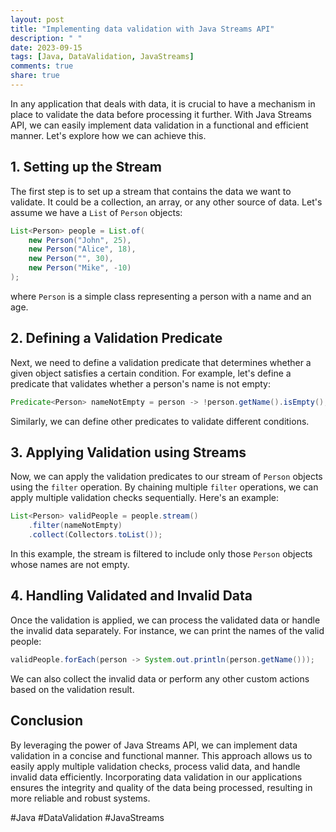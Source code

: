 ```yaml
---
layout: post
title: "Implementing data validation with Java Streams API"
description: " "
date: 2023-09-15
tags: [Java, DataValidation, JavaStreams]
comments: true
share: true
---
```


In any application that deals with data, it is crucial to have a mechanism in place to validate the data before processing it further. With Java Streams API, we can easily implement data validation in a functional and efficient manner. Let's explore how we can achieve this.

## 1. Setting up the Stream
The first step is to set up a stream that contains the data we want to validate. It could be a collection, an array, or any other source of data. Let's assume we have a `List` of `Person` objects:

```java
List<Person> people = List.of(
    new Person("John", 25),
    new Person("Alice", 18),
    new Person("", 30),
    new Person("Mike", -10)
);
```

where `Person` is a simple class representing a person with a name and an age.

## 2. Defining a Validation Predicate
Next, we need to define a validation predicate that determines whether a given object satisfies a certain condition. For example, let's define a predicate that validates whether a person's name is not empty:

```java
Predicate<Person> nameNotEmpty = person -> !person.getName().isEmpty();
```

Similarly, we can define other predicates to validate different conditions.

## 3. Applying Validation using Streams
Now, we can apply the validation predicates to our stream of `Person` objects using the `filter` operation. By chaining multiple `filter` operations, we can apply multiple validation checks sequentially. Here's an example:

```java
List<Person> validPeople = people.stream()
    .filter(nameNotEmpty)
    .collect(Collectors.toList());
```

In this example, the stream is filtered to include only those `Person` objects whose names are not empty.

## 4. Handling Validated and Invalid Data
Once the validation is applied, we can process the validated data or handle the invalid data separately. For instance, we can print the names of the valid people:

```java
validPeople.forEach(person -> System.out.println(person.getName()));
```

We can also collect the invalid data or perform any other custom actions based on the validation result.

## Conclusion
By leveraging the power of Java Streams API, we can implement data validation in a concise and functional manner. This approach allows us to easily apply multiple validation checks, process valid data, and handle invalid data efficiently. Incorporating data validation in our applications ensures the integrity and quality of the data being processed, resulting in more reliable and robust systems.

#Java #DataValidation #JavaStreams